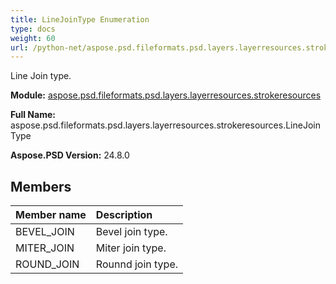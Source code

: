 ```yaml
---
title: LineJoinType Enumeration
type: docs
weight: 60
url: /python-net/aspose.psd.fileformats.psd.layers.layerresources.strokeresources/linejointype/
---
```


Line Join type.

**Module:** [aspose.psd.fileformats.psd.layers.layerresources.strokeresources](/psd/python-net/aspose.psd.fileformats.psd.layers.layerresources.strokeresources/)

**Full Name:** aspose.psd.fileformats.psd.layers.layerresources.strokeresources.LineJoinType

**Aspose.PSD Version:** 24.8.0

## **Members**
| **Member name** | **Description** |
| :- | :- |
| BEVEL_JOIN | Bevel join type. |
| MITER_JOIN | Miter join type. |
| ROUND_JOIN | Rounnd join type. |
